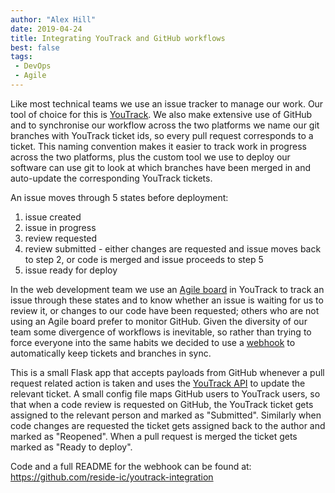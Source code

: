 ```yaml
---
author: "Alex Hill"
date: 2019-04-24
title: Integrating YouTrack and GitHub workflows
best: false
tags:
 - DevOps
 - Agile
---
```


Like most technical teams we use an issue tracker to manage our work. Our tool of choice for
this is [YouTrack](https://www.jetbrains.com/youtrack/). We also make extensive use of GitHub and to synchronise our 
workflow across the two platforms we name our git branches with YouTrack ticket ids, so every pull request 
corresponds to a ticket. This naming convention makes it easier to track work in progress across the two platforms, 
plus the custom tool we use to deploy our software can use git to look at which branches have been merged in and auto-update
the corresponding YouTrack tickets.

An issue moves through 5 states before deployment:

1. issue created
1. issue in progress
1. review requested
1. review submitted - either changes are requested and issue moves back to step 2, or code is merged and issue proceeds 
to step 5
1. issue ready for deploy
 
In the web development team we use an [Agile board](https://en.wikipedia.org/wiki/File:Scrum_task_board.jpg) in YouTrack 
to track an issue through these states and to know whether an issue is waiting for us to review it, or changes to our 
code have been requested; others who are not using an Agile board prefer to monitor GitHub. Given the diversity of our 
team some divergence of workflows is inevitable, so rather  than trying to force everyone into the same habits we decided 
to use a [webhook](https://developer.github.com/webhooks/) to automatically keep tickets and branches in sync.

This is a small Flask app that accepts payloads from GitHub whenever a pull request related action is taken and uses the 
[YouTrack API](https://www.jetbrains.com/help/youtrack/standalone/General-REST-API.html) to update the relevant ticket. 
A small config file maps GitHub users to YouTrack users, so that when a code review is requested on GitHub, the YouTrack
ticket gets assigned to the relevant person and marked as "Submitted". Similarly when code changes are requested the 
ticket gets assigned back to the author and marked as "Reopened". When a pull request is merged the ticket gets marked 
as "Ready to deploy".

Code and a full README for the webhook can be found at: https://github.com/reside-ic/youtrack-integration
